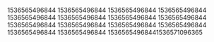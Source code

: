 1536565496844
1536565496844
1536565496844
1536565496844
1536565496844
1536565496844
1536565496844
1536565496844
1536565496844
1536565496844
1536565496844
1536565496844
1536565496844
1536565496844
15365654968441536571096365